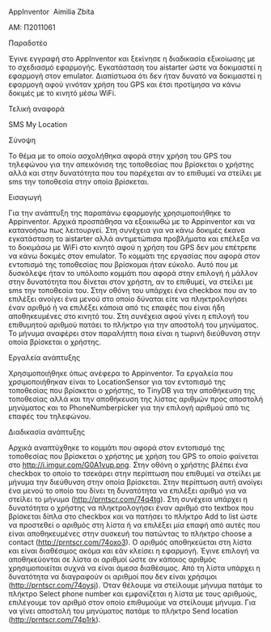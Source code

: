 ﻿AppInventor
﻿
Aimilia Zbita

AM: Π2011061

Παραδοτέο 

Έγινε εγγραφή στο AppInventor και ξεκίνησε η διαδικασία εξικοίωσης με το σχεδιασμό  εφαρμογής.
Εγκατάσταση του aistarter ώστε να δοκιμαστεί η εφαρμογή στον emulator. Διαπίστωσα ότι δεν ήταν δυνατό να δοκιμαστεί η εφαρμογή αφού γινόταν χρήση του GPS και έτσι προτίμησα να κάνω δοκιμές με το κινητό μέσω WiFi. 


Τελική αναφορά

SMS My Location

Σύνοψη

Το θέμα με το οποίο ασχολήθηκα αφορά στην χρήση του GPS του τηλεφώνου για την απεικόνιση της τοποθεσίας που βρίσκεται ο χρήστης αλλά και στην δυνατότητα που του παρέχεται αν το επιθυμεί να στείλει με sms την τοποθεσία στην οποία βρίσκεται.

Εισαγωγή


Για την ανάπτυξη της παραπάνω εφαρμογής χρησιμοποιήθηκε το Appinventor. Αρχικά προσπάθησα να εξοικιωθώ με το Appinventor και να κατανοήσω πως λειτουργεί. Στη συνέχεια για να κάνω δοκιμές έκανα εγκατάσταση το aistarter αλλά αντιμετώπισα προβλήματα και επέλεξα να το δοκιμάσω με WiFi στο κινητό αφού η χρήση του GPS δεν μου επέτρεπε να κάνω δοκιμές στον emulator. Το κομμάτι της εργασίας που αφορά στον εντοπισμό της τοποθεσίας που βρίσκομαι ήταν εύκολο. Αυτό που με δυσκόλεψε ήταν το υπόλοιπο κομμάτι που αφορά στην επιλογή ή μάλλον στην δυνατότητα που δίνεται στον χρήστη, αν το επιθυμεί, να στείλει με sms την τοποθεσία του. Στην οθόνη του υπάρχει ένα checkbox που αν το επιλέξει ανοίγει ένα μενού στο οποίο δύναται είτε να πληκτρολογήσει έναν αριθμό ή  να επιλέξει κάποια από τις επαφές που είναι ήδη αποθηκευμένες στο κινητό του. Στη συνέχεια αφού γίνει η επιλογή του επιθυμητού αριθμού πατάει το πλήκτρο για την αποστολή του μηνύματος. Το μήνυμα αναφέρει στον παραλήπτη ποια είναι η  τωρινή διεύθυνση στην οποία βρίσκεται ο χρήστης.


Εργαλεία ανάπτυξης


Χρησιμοποιήθηκε όπως ανέφερα το Appinventor. Τα εργαλεία που χρσιμοποιήθηκαν είναι το LocationSensor για τον εντοπισμό της τοποθεσίας που βρίσκεται ο χρήστης, το TinyDB για την αποθήκευση της τοποθεσίας αλλά και την αποθήκευση της λίστας αριθμών προς αποστολή μηνύματος και το PhoneNumberpicker για την επιλογή αριθμού από τις επαφές του τηλεφώνου.


Διαδικασία ανάπτυξης

 
Αρχικά αναπτύχθηκε το κομμάτι που αφορά στον εντοπισμό της τοποθεσίας που βρίσκεται ο χρήστης με χρήση του GPS το οποίο φαίνεται στο  http://i.imgur.com/G0A1vup.png. Στην οθόνη ο χρήστης βλέπει ένα checkbox το οποίο το τσεκάρει στην περίπτωση που επιθυμεί να στείλει με μήνυμα την διεύθυνση στην οποία βρίσκεται. Στην περίπτωση αυτή ανοίγει ένα μενού το οποίο του δίνει τη δυνατότητα να επιλέξει αριθμό για να στείλει το μήνυμα (http://prntscr.com/74q4tg). 
Στη συνέχεια υπάρχει η δυνατότητα ο χρήστης να πληκτρολογήσει έναν αριθμό στο textbox που βρίσκεται δίπλα στο checkbox και να πατήσει το πλήκτρο Add to list ώστε να προστεθεί ο αριθμός στη λίστα ή να επιλέξει μία επαφή από αυτές που είναι αποθηκευμένες στην συσκευή του πατώντας το πλήκτρο choose a contact (http://prntscr.com/74oxo3). Ο αριθμός αποθηκεύεται στη λίστα και είναι διαθέσιμος ακόμα και εάν κλείσει η εφαρμογή. Έγινε επιλογή να αποθηκεύονται σε λίστα οι αριθμοί ώστε αν κάποιος αριθμός χρησιμοποιείται συχνά να είναι άμεσα διαθέσιμος. Από τη λίστα υπάρχει η δυνατότητα να διαγραφούν οι αριθμοί που δεν είναι χρήσιμοι (http://prntscr.com/74oysj). Όταν θέλουμε να στείλουμε μήνυμα  πατάμε το πλήκτρο Select phone number και εμφανίζεται η λίστα με τους αριθμούς, επιλέγουμε τον αριθμό στον οποίο επιθυμούμε να στείλουμε μήνυμα. Για να γίνει αποστολή του μηνύματος πατάμε το πλήκτρο Send location (http://prntscr.com/74p1rk). 
 



